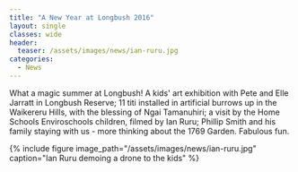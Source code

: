 ```yaml
---
title: "A New Year at Longbush 2016"
layout: single
classes: wide
header:
  teaser: /assets/images/news/ian-ruru.jpg
categories:
  - News
---
```


What a magic summer at Longbush! A kids' art exhibition with Pete and Elle Jarratt in Longbush Reserve; 11 titi installed in artificial burrows up in the Waikereru Hills, with the blessing of Ngai Tamanuhiri; a visit by the Home Schools Enviroschools children, filmed by Ian Ruru; Phillip Smith and his family staying with us - more thinking about the 1769 Garden. Fabulous fun.

{% include figure image_path="/assets/images/news/ian-ruru.jpg" caption="Ian Ruru demoing a drone to the kids" %}
